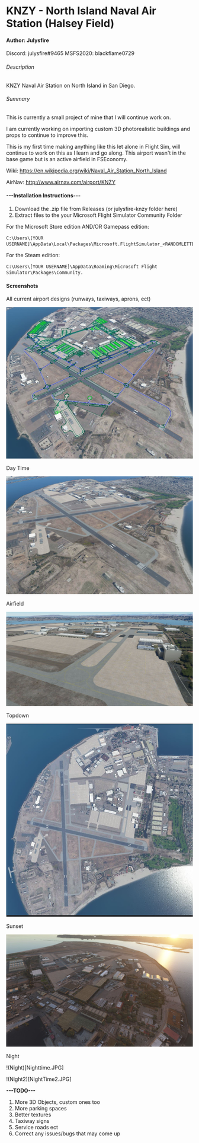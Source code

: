 # KNZY - North Island Naval Air Station (Halsey Field)
#### Author: Julysfire
Discord: julysfire#9465        MSFS2020: blackflame0729

###### Description
KNZY Naval Air Station on North Island in San Diego.

###### Summary
This is currently a small project of mine that I will continue work on.

I am currently working on importing custom 3D photorealistic buildings and props to continue to improve this.

This is my first time making anything like this let alone in Flight Sim, will continue to work on this as I learn and go along.  This airport wasn't in the base game but is an active airfield in FSEconomy.

Wiki: <https://en.wikipedia.org/wiki/Naval_Air_Station_North_Island>

AirNav: <http://www.airnav.com/airport/KNZY>

#### ---Installation Instructions---
1. Download the .zip file from Releases (or julysfire-knzy folder here)
2. Extract files to the your Microsoft Flight Simulator Community Folder

For the Microsoft Store edition AND/OR Gamepass edition:

	C:\Users\[YOUR USERNAME]\AppData\Local\Packages\Microsoft.FlightSimulator_<RANDOMLETTERS>\LocalCache\Packages\Community.
	
For the Steam edition:

	C:\Users\[YOUR USERNAME]\AppData\Roaming\Microsoft Flight Simulator\Packages\Community.
   

#### Screenshots

All current airport designs (runways, taxiways, aprons, ect)

![All current airport designs.](EditorItems.JPG)

Day Time

![Daytime](DayTime.JPG)

Airfield

![Airfield](AirField.JPG)

Topdown

![Topdown](TopDown.JPG)

Sunset

![Sunset](Sunset.JPG)

Night

!(Night)[Nighttime.JPG]

!(Night2)[NightTime2.JPG]


**---TODO---**
1. More 3D Objects, custom ones too
2. More parking spaces
3. Better textures
4. Taxiway signs
5. Service roads ect
6. Correct any issues/bugs that may come up